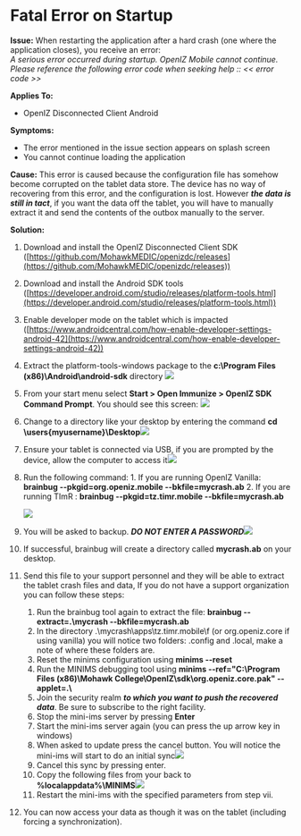 # Fatal Error on Startup

**Issue:** When restarting the application after a hard crash (one where the application closes), you receive an error:\
_A serious error occurred during startup. OpenIZ Mobile cannot continue. Please reference the following error code when seeking help :: << error code >>_

**Applies To:**

* OpenIZ Disconnected Client Android

**Symptoms:**

* The error mentioned in the issue section appears on splash screen
* You cannot continue loading the application

**Cause:** This error is caused because the configuration file has somehow become corrupted on the tablet data store. The device has no way of recovering from this error, and the configuration is lost. However _**the data is still in tact**_, if you want the data off the tablet, you will have to manually extract it and send the contents of the outbox manually to the server.

**Solution:**

1. Download and install the OpenIZ Disconnected Client SDK ([https://github.com/MohawkMEDIC/openizdc/releases](https://github.com/MohawkMEDIC/openizdc/releases))
2. Download and install the Android SDK tools ([https://developer.android.com/studio/releases/platform-tools.html](https://developer.android.com/studio/releases/platform-tools.html))
3. Enable developer mode on the tablet which is impacted ([https://www.androidcentral.com/how-enable-developer-settings-android-42](https://www.androidcentral.com/how-enable-developer-settings-android-42))
4. Extract the platform-tools-windows package to the **c:\Program Files (x86)\Android\android-sdk** directory ![](https://raw.githubusercontent.com/santedb/dev-doc/master/.gitbook/assets/kb007-androidplatformtools.png)
5. From your start menu select **Start > Open Immunize > OpenIZ SDK Command Prompt**. You should see this screen: ![](https://raw.githubusercontent.com/santedb/dev-doc/master/.gitbook/assets/kb007-sdk-cmd-prompt.png)
6. Change to a directory like your desktop by entering the command **cd \users{myusername}\Desktop**![](https://raw.githubusercontent.com/santedb/dev-doc/master/.gitbook/assets/kb007-gotohome.png)
7. Ensure your tablet is connected via USB, if you are prompted by the device, allow the computer to access it![](https://raw.githubusercontent.com/santedb/dev-doc/master/.gitbook/assets/kb007-confirmusb.png)
8.  Run the following command: 1. If you are running OpenIZ Vanilla: **brainbug --pkgid=org.openiz.mobile --bkfile=mycrash.ab** 2. If you are running TImR : **brainbug --pkgid=tz.timr.mobile --bkfile=mycrash.ab**

    ![](https://raw.githubusercontent.com/santedb/dev-doc/master/.gitbook/assets/kb007-runbrainbug.png)
9. You will be asked to backup. _**DO NOT ENTER A PASSWORD**_![](https://raw.githubusercontent.com/santedb/dev-doc/master/.gitbook/assets/kb007-fullbackup.png)
10. If successful, brainbug will create a directory called **mycrash.ab** on your desktop.
11. Send this file to your support personnel and they will be able to extract the tablet crash files and data, If you do not have a support organization you can follow these steps: 
    1. Run the brainbug tool again to extract the file: **brainbug --extract=.\mycrash --bkfile=mycrash.ab** 
    2. In the directory .\mycrash\apps\tz.timr.mobile\f (or org.openiz.core if using vanilla) you will notice two folders: .config and .local, make a note of where these folders are. 
    3. Reset the minims configuration using **minims --reset** 
    4. Run the MINIMS debugging tool using **minims --ref="C:\Program Files (x86)\Mohawk College\OpenIZ\sdk\org.openiz.core.pak" --applet=.\\** 
    5. Join the security realm _**to which you want to push the recovered data**_. Be sure to subscribe to the right facility. 
    6. Stop the mini-ims server by pressing **Enter** 
    7. Start the mini-ims server again (you can press the up arrow key in windows) 
    8. When asked to update press the cancel button. You will notice the mini-ims will start to do an initial sync![](https://raw.githubusercontent.com/santedb/dev-doc/master/.gitbook/assets/kb007-minimsinitialsync.png)
    9. Cancel this sync by pressing enter. 
    10. Copy the following files from your back to **%localappdata%\MINIMS**![](https://raw.githubusercontent.com/santedb/dev-doc/master/.gitbook/assets/kb007-copydatabases.png) 
    11. Restart the mini-ims with the specified parameters from step vii.
12. You can now access your data as though it was on the tablet (including forcing a synchronization).
